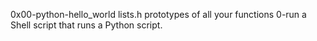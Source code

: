 0x00-python-hello_world
lists.h prototypes of all your functions
0-run a Shell script that runs a Python script.
